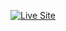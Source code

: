 [![Live Site](https://img.shields.io/badge/View%20Site-Online-brightgreen)](https://vikassurya.github.io/vikas-portfolio/)
